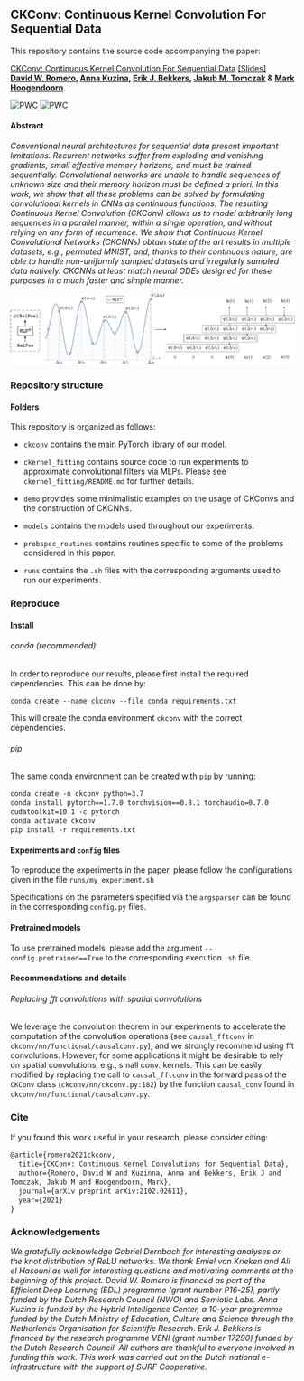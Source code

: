 ## CKConv: Continuous Kernel Convolution For Sequential Data

This repository contains the source code accompanying the paper:

 [CKConv: Continuous Kernel Convolution For Sequential Data](https://arxiv.org/abs/2102.02611)  [[Slides]](https://app.slidebean.com/p/wgp8j0zl62/CKConv-Continuous-Kernel-Convolutions-For-Sequential-Data) <br/>**[David W. Romero](https://www.davidromero.ml/), [Anna Kuzina](https://akuzina.github.io/), [Erik J. Bekkers](https://erikbekkers.bitbucket.io/), [Jakub M. Tomczak](https://jmtomczak.github.io/) & [Mark Hoogendoorn](https://www.cs.vu.nl/~mhoogen/)**.

[![PWC](https://img.shields.io/endpoint.svg?url=https://paperswithcode.com/badge/ckconv-continuous-kernel-convolution-for/sequential-image-classification-on-sequential)](https://paperswithcode.com/sota/sequential-image-classification-on-sequential?p=ckconv-continuous-kernel-convolution-for)
[![PWC](https://img.shields.io/endpoint.svg?url=https://paperswithcode.com/badge/ckconv-continuous-kernel-convolution-for/sequential-image-classification-on-sequential-1)](https://paperswithcode.com/sota/sequential-image-classification-on-sequential-1?p=ckconv-continuous-kernel-convolution-for)

#### Abstract
*Conventional neural architectures for sequential data present important limitations. Recurrent networks suffer from exploding
and vanishing gradients, small effective memory horizons, and must be trained sequentially. Convolutional networks are unable to handle sequences of unknown size
and their memory horizon must be defined a priori. In this work, we show that all these problems can be solved by formulating convolutional kernels
in CNNs as continuous functions. The resulting Continuous Kernel Convolution (CKConv) allows us to model arbitrarily long sequences
in a parallel manner, within a single operation, and without relying on any form of recurrence. We show that Continuous Kernel Convolutional Networks
(CKCNNs) obtain state of the art results in multiple datasets, e.g., permuted MNIST, and, thanks to their continuous nature, are able to handle
non-uniformly sampled datasets and irregularly sampled data natively. CKCNNs at least match neural ODEs designed for these purposes in a
much faster and simple manner.*

<img src="ckconv.png" alt="drawing" width="750"/>

### Repository structure

#### Folders

This repository is organized as follows:

* `ckconv` contains the main PyTorch library of our model.

* `ckernel_fitting` contains source code to run experiments to approximate convolutional filters via MLPs. Please see `ckernel_fitting/README.md` for further details. 

* `demo` provides some minimalistic examples on the usage of CKConvs and the construction of CKCNNs. 

* `models` contains the models used throughout our experiments.

* `probspec_routines` contains routines specific to some of the problems considered in this paper.
  
* `runs` contains the `.sh` files with the corresponding arguments used to run our experiments. 

### Reproduce

#### Install

###### conda *(recommended)*
In order to reproduce our results, please first install the required dependencies. This can be done by:
```
conda create --name ckconv --file conda_requirements.txt
```
This will create the conda environment `ckconv` with the correct dependencies.

###### pip
The same conda environment can be created with `pip` by running:
```
conda create -n ckconv python=3.7
conda install pytorch==1.7.0 torchvision==0.8.1 torchaudio=0.7.0 cudatoolkit=10.1 -c pytorch
conda activate ckconv
pip install -r requirements.txt
```

#### Experiments and `config` files
To reproduce the experiments in the paper, please follow the configurations given in the file `runs/my_experiment.sh`

Specifications on the parameters specified via the `argsparser` can be found in the corresponding `config.py` files.

#### Pretrained models
To use pretrained models, please add the argument `--config.pretrained==True` to the corresponding execution `.sh` file.

#### Recommendations and details

###### Replacing fft convolutions with spatial convolutions
We leverage the convolution theorem in our experiments to accelerate the computation of the convolution operations (see 
`causal_fftconv` in `ckconv/nn/functional/causalconv.py`), and we strongly recommend using fft convolutions.
However, for some applications it might be desirable to rely on spatial convolutions, e.g., small conv. kernels. This can be easily modified by replacing
the call to `causal_fftconv` in the forward pass of the `CKConv` class (`ckconv/nn/ckconv.py:182`)  by the function `causal_conv` found in `ckconv/nn/functional/causalconv.py`. 

### Cite
If you found this work useful in your research, please consider citing:
```
@article{romero2021ckconv,
  title={CKConv: Continuous Kernel Convolutions for Sequential Data},
  author={Romero, David W and Kuzinna, Anna and Bekkers, Erik J and Tomczak, Jakub M and Hoogendoorn, Mark},
  journal={arXiv preprint arXiv:2102.02611},
  year={2021}
}
```

### Acknowledgements
*We gratefully acknowledge Gabriel Dernbach for interesting analyses on the knot distribution of ReLU networks. We thank Emiel van Krieken and Ali el Hasouni as well for interesting questions and motivating comments at the beginning of this project.
David W. Romero is financed as part of the Efficient Deep Learning (EDL) programme (grant number P16-25), partly
funded by the Dutch Research Council (NWO) and Semiotic Labs. Anna Kuzina is funded by the Hybrid Intelligence Center, a 10-year programme funded
by the Dutch Ministry of Education, Culture and Science through the Netherlands Organisation for
Scientific Research. Erik J. Bekkers is financed by the
research programme VENI (grant number 17290) funded by the Dutch Research Council. All authors are thankful to everyone
involved in funding this work.
This work was carried out on the Dutch national e-infrastructure with
the support of SURF Cooperative.*